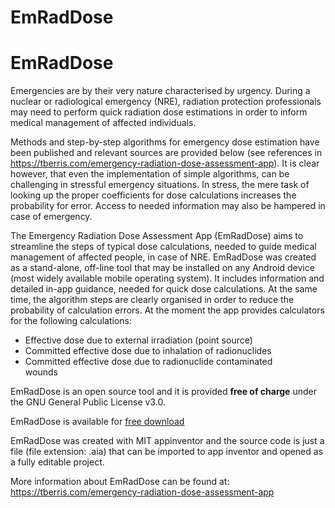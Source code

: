 # EmRadDose
# EmRadDose
<!-- wp:paragraph -->
<p>Emergencies are by their very nature characterised by urgency. During a nuclear or radiological emergency (NRE), radiation protection professionals may need to perform quick radiation dose estimations in order to inform medical management of affected individuals. </p>
<!-- /wp:paragraph -->

<!-- wp:paragraph -->
<p>Methods and step-by-step algorithms for emergency dose estimation have been published and relevant sources are provided below (see references in <a rel="noreferrer noopener" aria-label="webpage (opens in a new tab)" href="https://tberris.com/emergency-radiation-dose-assessment-app" target="_blank">https://tberris.com/emergency-radiation-dose-assessment-app</a>). It is clear however, that even the implementation of simple algorithms, can be challenging in stressful emergency situations. In stress, the mere task of looking up the proper coefficients for dose calculations increases the probability for error. Access to needed information may also be hampered in case of emergency.</p>
<!-- /wp:paragraph -->

<!-- wp:paragraph -->
<p>The Emergency Radiation Dose Assessment App (EmRadDose) aims to streamline the steps of typical dose calculations, needed to guide medical management of affected people, in case of NRE. EmRadDose was created as a stand-alone, off-line tool that may be installed on any Android device (most widely available mobile operating system). It includes information and detailed in-app guidance, needed for quick dose calculations. At the same time, the algorithm steps are clearly organised in order to reduce the probability of calculation errors.  At the moment the app provides calculators for the following calculations:</p>
<!-- /wp:paragraph -->

<!-- wp:list -->
<ul><li>Effective dose due to external irradiation (point source)</li><li>Committed effective dose due to inhalation of radionuclides</li><li>Committed effective dose due to radionuclide contaminated  <br>wounds</li></ul>
<!-- /wp:list -->

<!-- wp:paragraph -->
<p>EmRadDose is an open source tool and it is provided <strong>free of charge</strong> under the GNU General Public License v3.0.</p>
<!-- /wp:paragraph -->

<!-- wp:paragraph -->
<p>EmRadDose is available for <a rel="noreferrer noopener" aria-label="download app (opens in a new tab)" href="https://play.google.com/store/apps/details?id=appinventor.ai_theocharisberris.Emergency_Radiation_Dose_Assessment_V1_0" target="_blank">free download</a></p>
<!-- /wp:paragraph -->

<!-- wp:paragraph -->
<p>EmRadDose was created with MIT appinventor and the source code is just a file (file extension: .aia) that can be imported to app inventor and opened as a fully editable project. </p>
<!-- /wp:paragraph -->

<!-- wp:paragraph -->
<p>More information about EmRadDose can be found at: <a rel="noreferrer noopener" aria-label="webpage (opens in a new tab)" href="https://tberris.com/emergency-radiation-dose-assessment-app" target="_blank">https://tberris.com/emergency-radiation-dose-assessment-app</a></p>
<!-- /wp:paragraph -->
